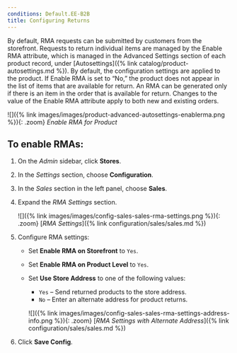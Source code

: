 ```yaml
---
conditions: Default.EE-B2B
title: Configuring Returns
---
```


By default, RMA requests can be submitted by customers from the storefront. Requests to return individual items are managed by the Enable RMA attribute, which is managed in the Advanced Settings section of each product record, under [Autosettings]({% link catalog/product-autosettings.md %}). By default, the configuration settings are applied to the product. If Enable RMA is set to “No,” the product does not appear in the list of items that are available for return. An RMA can be generated only if there is an item in the order that is available for return. Changes to the value of the Enable RMA attribute apply to both new and existing orders.

![]({% link images/images/product-advanced-autosettings-enablerma.png %}){: .zoom}
_Enable RMA for Product_

## To enable RMAs:

1. On the _Admin_ sidebar, click **Stores**.

1. In the _Settings_ section, choose **Configuration**.

1. In the _Sales_ section in the left panel, choose **Sales**.

1. Expand the _RMA Settings_ section.

    ![]({% link images/images/config-sales-sales-rma-settings.png %}){: .zoom}
    [_RMA Settings_]({% link configuration/sales/sales.md %})

1. Configure RMA settings:

   - Set **Enable RMA on Storefront** to `Yes`.

   - Set **Enable RMA on Product Level** to `Yes`.

   - Set **Use Store Address** to one of the following values:

      - `Yes` – Send returned products to the store address.
      - `No` – Enter an alternate address for product returns.

      ![]({% link images/images/config-sales-sales-rma-settings-address-info.png %}){: .zoom}
      [_RMA Settings with Alternate Address_]({% link configuration/sales/sales.md %})

1. Click **Save Config**.

